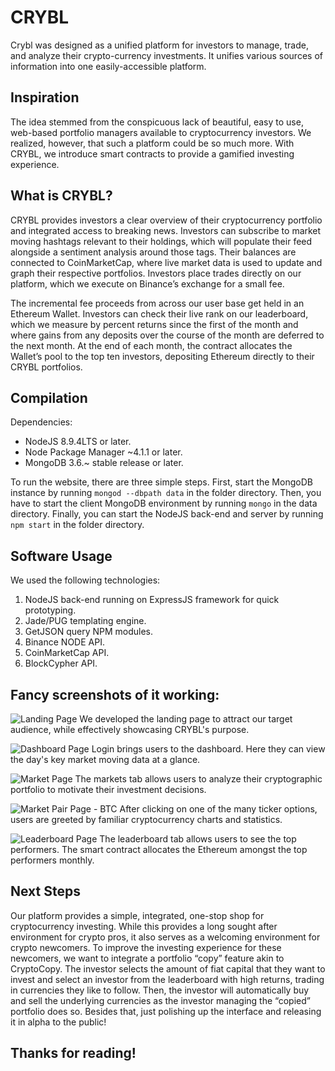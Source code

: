 # CRYBL
Crybl was designed as a unified platform for investors to manage, trade, and analyze their crypto-currency investments. It unifies various sources of information into one easily-accessible platform.

## Inspiration
The idea stemmed from the conspicuous lack of beautiful, easy to use, web-based portfolio managers available to cryptocurrency investors. We realized, however, that such a platform could be so much more. With CRYBL, we introduce smart contracts to provide a gamified investing experience.

## What is CRYBL?
CRYBL provides investors a clear overview of their cryptocurrency portfolio and integrated access to breaking news. Investors can subscribe to market moving hashtags relevant to their holdings, which will populate their feed alongside a sentiment analysis around those tags. Their balances are connected to CoinMarketCap, where live market data is used to update and graph their respective portfolios. Investors place trades directly on our platform, which we execute on Binance’s exchange for a small fee.

The incremental fee proceeds from across our user base get held in an Ethereum Wallet. Investors can check their live rank on our leaderboard, which we measure by percent returns since the first of the month and where gains from any deposits over the course of the month are deferred to the next month. At the end of each month, the contract allocates the Wallet’s pool to the top ten investors, depositing Ethereum directly to their CRYBL portfolios.  

## Compilation

Dependencies: 
* NodeJS 8.9.4LTS or later.
* Node Package Manager ~4.1.1 or later.
* MongoDB 3.6.~ stable release or later.

To run the website, there are three simple steps. First, start the MongoDB instance by running ```mongod --dbpath data``` in the folder directory. Then, you have to start the client MongoDB environment by running ```mongo``` in the data directory. Finally, you can start the NodeJS back-end and server by running ```npm start``` in the folder directory. 

## Software Usage
We used the following technologies: 

1. NodeJS back-end running on ExpressJS framework for quick prototyping.
2. Jade/PUG templating engine.
3. GetJSON query NPM modules.
4. Binance NODE API. 
5. CoinMarketCap API.
6. BlockCypher API. 

## Fancy screenshots of it working:

![Landing Page](https://i.imgur.com/QD7bcVm.png)
We developed the landing page to attract our target audience, while effectively showcasing CRYBL's purpose.

![Dashboard Page](https://i.imgur.com/hgCkFav.png)
Login brings users to the dashboard. Here they can view the day's key market moving data at a glance.

![Market Page](https://i.imgur.com/eGpn1ER.png)
The markets tab allows users to analyze their cryptographic portfolio to motivate their investment decisions.

![Market Pair Page - BTC](https://i.imgur.com/iIjNaQN.png)
After clicking on one of the many ticker options, users are greeted by familiar cryptocurrency charts and statistics.

![Leaderboard Page](https://i.imgur.com/H7hOlwi.png)
The leaderboard tab allows users to see the top performers. The smart contract allocates the Ethereum amongst the top performers monthly.

## Next Steps

Our platform provides a simple, integrated, one-stop shop for cryptocurrency investing. While this provides a long sought after environment for crypto pros, it also serves as a welcoming environment for crypto newcomers. To improve the investing experience for these newcomers, we want to integrate a portfolio “copy” feature akin to CryptoCopy. The investor selects the amount of fiat capital that they want to invest and select an investor from the leaderboard with high returns, trading in currencies they like to follow. Then, the investor will automatically buy and sell the underlying currencies as the investor managing the “copied” portfolio does so. Besides that, just polishing up the interface and releasing it in alpha to the public!

## Thanks for reading!

